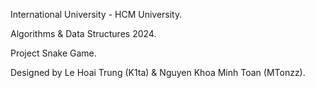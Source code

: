 International University - HCM University.

Algorithms & Data Structures 2024.

Project Snake Game.

Designed by Le Hoai Trung (K1ta) & Nguyen Khoa Minh Toan (MTonzz).
